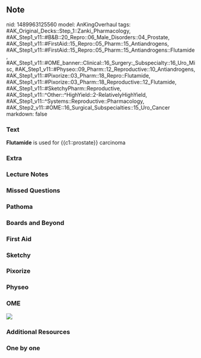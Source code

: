 ## Note
nid: 1489963125560
model: AnKingOverhaul
tags: #AK_Original_Decks::Step_1::Zanki_Pharmacology, #AK_Step1_v11::#B&B::20_Repro::06_Male_Disorders::04_Prostate, #AK_Step1_v11::#FirstAid::15_Repro::05_Pharm::15_Antiandrogens, #AK_Step1_v11::#FirstAid::15_Repro::05_Pharm::15_Antiandrogens::Flutamide, #AK_Step1_v11::#OME_banner::Clinical::16_Surgery:_Subspecialty::16_Uro_Misc, #AK_Step1_v11::#Physeo::09_Pharm::12_Reproductive::10_Antiandrogens, #AK_Step1_v11::#Pixorize::03_Pharm::18_Repro::Flutamide, #AK_Step1_v11::#Pixorize::03_Pharm::18_Reproductive::12_Flutamide, #AK_Step1_v11::#SketchyPharm::Reproductive, #AK_Step1_v11::^Other::^HighYield::2-RelativelyHighYield, #AK_Step1_v11::^Systems::Reproductive::Pharmacology, #AK_Step2_v11::#OME::16_Surgical_Subspecialties::15_Uro_Cancer
markdown: false

### Text
<b>Flutamide</b> is used for {{c1::prostate}} carcinoma

### Extra


### Lecture Notes


### Missed Questions


### Pathoma


### Boards and Beyond


### First Aid


### Sketchy


### Pixorize


### Physeo


### OME
<div class="ome-widget">
  <a href=
  "https://onlinemeded.org/spa/surgery-subspecialty/uro-misc/acquire?ref=anki">
  <img src="_OME_AnkiFlashcards_Lesson_6.png"></a>
</div>

### Additional Resources


### One by one

